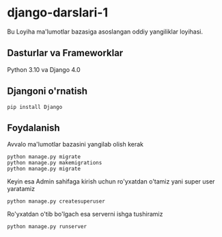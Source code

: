 # django-darslari-1
Bu Loyiha ma'lumotlar bazasiga asoslangan oddiy yangiliklar loyihasi.

## Dasturlar va Frameworklar
Python 3.10 va Django 4.0

## Djangoni o'rnatish 
`pip install Django`


## Foydalanish

Avvalo ma'lumotlar bazasini yangilab olish kerak
```
python manage.py migrate
python manage.py makemigrations
python manage.py migrate
```

Keyin esa Admin sahifaga kirish uchun ro'yxatdan o'tamiz yani super user yaratamiz
```
python manage.py createsuperuser
```
Ro'yxatdan o'tib bo'lgach esa serverni ishga tushiramiz

```
python manage.py runserver
```
